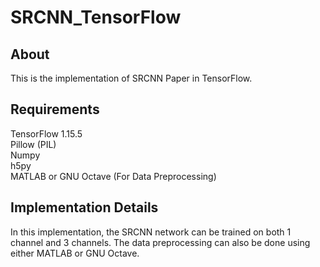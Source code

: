 # SRCNN_TensorFlow

## About

This is the implementation of SRCNN Paper in TensorFlow.

## Requirements

TensorFlow 1.15.5 \
Pillow (PIL) \
Numpy \
h5py \
MATLAB or GNU Octave (For Data Preprocessing)


## Implementation Details

In this implementation, the SRCNN network can be trained on both 1 channel and 3 channels. The data preprocessing can also be done using either MATLAB or GNU Octave.

